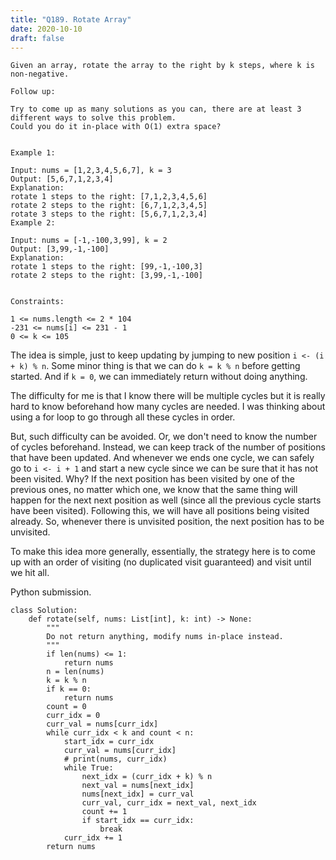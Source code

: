 ```yaml
---
title: "Q189. Rotate Array"
date: 2020-10-10
draft: false
---
```


```
Given an array, rotate the array to the right by k steps, where k is non-negative.

Follow up:

Try to come up as many solutions as you can, there are at least 3 different ways to solve this problem.
Could you do it in-place with O(1) extra space?
 

Example 1:

Input: nums = [1,2,3,4,5,6,7], k = 3
Output: [5,6,7,1,2,3,4]
Explanation:
rotate 1 steps to the right: [7,1,2,3,4,5,6]
rotate 2 steps to the right: [6,7,1,2,3,4,5]
rotate 3 steps to the right: [5,6,7,1,2,3,4]
Example 2:

Input: nums = [-1,-100,3,99], k = 2
Output: [3,99,-1,-100]
Explanation: 
rotate 1 steps to the right: [99,-1,-100,3]
rotate 2 steps to the right: [3,99,-1,-100]
 

Constraints:

1 <= nums.length <= 2 * 104
-231 <= nums[i] <= 231 - 1
0 <= k <= 105
```

The idea is simple, just to keep updating by jumping to new position `i <- (i + k) % n`. 
Some minor thing is that we can do `k = k % n` before getting started.
And if `k = 0`, we can immediately return without doing anything. 

The difficulty for me is that I know there will be multiple cycles but it is really hard to know beforehand how many cycles are needed.
I was thinking about using a for loop to go through all these cycles in order.

But, such difficulty can be avoided. Or, we don't need to know the number of cycles beforehand. 
Instead, we can keep track of the number of positions that have been updated. 
And whenever we ends one cycle, we can safely go to `i <- i + 1` and start a new cycle since we can be sure that it has not been visited. 
Why? If the next position has been visited by one of the previous ones, no matter which one, we know that the same thing will happen for the next next position as well (since all the previous cycle starts have been visited). Following this, we will have all positions being visited already. 
So, whenever there is unvisited position, the next position has to be unvisited. 

To make this idea more generally, essentially, the strategy here is to come up with an order of visiting (no duplicated visit guaranteed) and visit until we hit all.

Python submission.

```
class Solution:
    def rotate(self, nums: List[int], k: int) -> None:
        """
        Do not return anything, modify nums in-place instead.
        """
        if len(nums) <= 1:
            return nums
        n = len(nums)
        k = k % n
        if k == 0:
            return nums
        count = 0
        curr_idx = 0
        curr_val = nums[curr_idx]
        while curr_idx < k and count < n:
            start_idx = curr_idx
            curr_val = nums[curr_idx]
            # print(nums, curr_idx)
            while True:
                next_idx = (curr_idx + k) % n
                next_val = nums[next_idx]
                nums[next_idx] = curr_val
                curr_val, curr_idx = next_val, next_idx
                count += 1
                if start_idx == curr_idx:
                    break
            curr_idx += 1
        return nums
                
```
